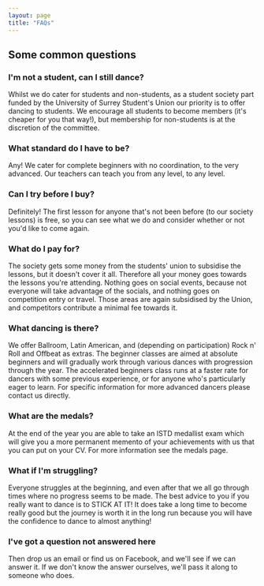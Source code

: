 ```yaml
---
layout: page
title: "FAQs"
---
```

## Some common questions

### I'm not a student, can I still dance?
Whilst we do cater for students and non-students, as a student society part funded by the University of Surrey Student's Union our priority is to offer dancing to students. We encourage all students to become members (it's cheaper for you that way!), but membership for non-students is at the discretion of the committee.

### What standard do I have to be?
Any! We cater for complete beginners with no coordination, to the very advanced. Our teachers can teach you from any level, to any level.

### Can I try before I buy?
Definitely! The first lesson for anyone that's not been before (to our society lessons) is free, so you can see what we do and consider whether or not you'd like to come again.

### What do I pay for?
The society gets some money from the students' union to subsidise the lessons, but it doesn't cover it all. Therefore all your money goes towards the lessons you're attending. Nothing goes on social events, because not everyone will take advantage of the socials, and nothing goes on competition entry or travel. Those areas are again subsidised by the Union, and competitors contribute a minimal fee towards it.

### What dancing is there?
We offer Ballroom, Latin American, and (depending on participation) Rock n' Roll and Offbeat as extras. The beginner classes are aimed at absolute beginners and will gradually work through various dances with progression through the year. The accelerated beginners class runs at a faster rate for dancers with some previous experience, or for anyone who's particularly eager to learn. For specific information for more advanced dancers please contact us directly.

### What are the medals?
At the end of the year you are able to take an ISTD medallist exam which will give you a more permanent memento of your achievements with us that you can put on your CV. For more information see the medals page.

### What if I'm struggling?
Everyone struggles at the beginning, and even after that we all go through times where no progress seems to be made. The best advice to you if you really want to dance is to STICK AT IT! It does take a long time to become really good but the journey is worth it in the long run because you will have the confidence to dance to almost anything!

### I've got a question not answered here
Then drop us an email or find us on Facebook, and we'll see if we can answer it. If we don't know the answer ourselves, we'll pass it along to someone who does.